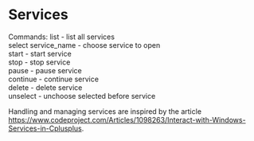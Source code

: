 # Services

Commands:
list - list all services <br/>
select service_name - choose service to open <br/>
start - start service <br/>
stop - stop service <br/>
pause - pause service <br/>
continue - continue service <br/>
delete - delete service <br/>
unselect - unchoose selected before service <br/>

Handling and managing services are inspired by the article https://www.codeproject.com/Articles/1098263/Interact-with-Windows-Services-in-Cplusplus.
